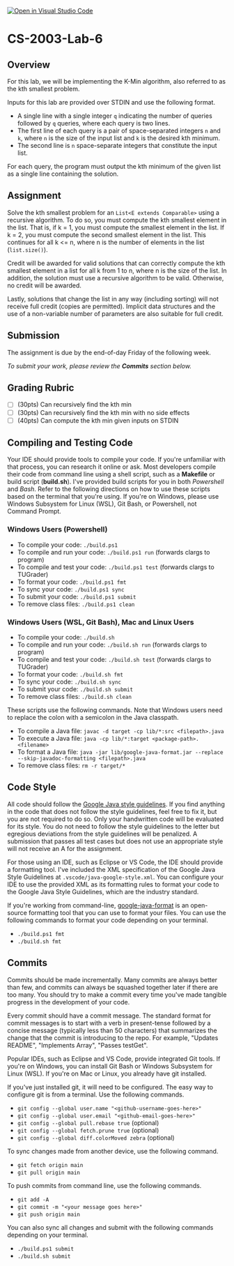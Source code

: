 [![Open in Visual Studio Code](https://classroom.github.com/assets/open-in-vscode-718a45dd9cf7e7f842a935f5ebbe5719a5e09af4491e668f4dbf3b35d5cca122.svg)](https://classroom.github.com/online_ide?assignment_repo_id=12069044&assignment_repo_type=AssignmentRepo)
# CS-2003-Lab-6

## Overview
For this lab, we will be implementing the K-Min algorithm, also referred to as the kth smallest problem.

Inputs for this lab are provided over STDIN and use the following format.
- A single line with a single integer `q` indicating the number of queries followed by `q` queries, where each query is two lines.
- The first line of each query is a pair of space-separated integers `n` and `k`, where `n` is the size of the input list and `k` is the desired kth minimum.
- The second line is `n` space-separate integers that constitute the input list.

For each query, the program must output the kth minimum of the given list as a single line containing the solution.

## Assignment
Solve the kth smallest problem for an `List<E extends Comparable>` using a recursive algorithm. To do so, you must compute the kth smallest element in the list. That is, if k = 1, you must compute the smallest element in the list. If k = 2, you must compute the second smallest element in the list. This continues for all k <= n, where n is the number of elements in the list (`list.size()`).

Credit will be awarded for valid solutions that can correctly compute the kth smallest element in a list for all k from 1 to n, where n is the size of the list. In addition, the solution must use a recursive algorithm to be valid. Otherwise, no credit will be awarded.

Lastly, solutions that change the list in any way (including sorting) will not receive full credit (copies are permitted). Implicit data structures and the use of a non-variable number of parameters are also suitable for full credit.

## Submission
The assignment is due by the end-of-day Friday of the following week.

*To submit your work, please review the **Commits** section below.*

## Grading Rubric
- [ ] (30pts) Can recursively find the kth min
- [ ] (30pts) Can recursively find the kth min with no side effects
- [ ] (40pts) Can compute the kth min given inputs on STDIN

## Compiling and Testing Code
Your IDE should provide tools to compile your code. If you're unfamiliar with that process, you can research it online or ask. Most developers compile their code from command line using a shell script, such as a **Makefile** or build script (**build.sh**). I've provided build scripts for you in both *Powershell* and *Bash*. Refer to the following directions on how to use these scripts based on the terminal that you're using. If you're on Windows, please use Windows Subsystem for Linux (WSL), Git Bash, or Powershell, not Command Prompt.

### Windows Users (Powershell)
- To compile your code: `./build.ps1`
- To compile and run your code: `./build.ps1 run` (forwards clargs to program)
- To compile and test your code: `./build.ps1 test` (forwards clargs to TUGrader)
- To format your code: `./build.ps1 fmt`
- To sync your code: `./build.ps1 sync`
- To submit your code: `./build.ps1 submit`
- To remove class files: `./build.ps1 clean`

### Windows Users (WSL, Git Bash), Mac and Linux Users
- To compile your code: `./build.sh`
- To compile and run your code: `./build.sh run` (forwards clargs to program)
- To compile and test your code: `./build.sh test` (forwards clargs to TUGrader)
- To format your code: `./build.sh fmt`
- To sync your code: `./build.sh sync`
- To submit your code: `./build.sh submit`
- To remove class files: `./build.sh clean`

These scripts use the following commands. Note that Windows users need to replace the colon with a semicolon in the Java classpath.
- To compile a Java file: `javac -d target -cp lib/*:src <filepath>.java`
- To execute a Java file: `java -cp lib/*:target <package-path>.<filename>`
- To format a Java file: `java -jar lib/google-java-format.jar --replace --skip-javadoc-formatting <filepath>.java`
- To remove class files: `rm -r target/*`

## Code Style
All code should follow the [Google Java style guidelines](https://google.github.io/styleguide/javaguide.html). If you find anything in the code that does not follow the style guidelines, feel free to fix it, but you are not required to do so. Only your handwritten code will be evaluated for its style. You do not need to follow the style guidelines to the letter but egregious deviations from the style guidelines will be penalized. A submission that passes all test cases but does not use an appropriate style will not receive an A for the assignment.

For those using an IDE, such as Eclipse or VS Code, the IDE should provide a formatting tool. I've included the XML specification of the Google Java Style Guidelines at `.vscode/java-google-style.xml`. You can configure your IDE to use the provided XML as its formatting rules to format your code to the Google Java Style Guidelines, which are the industry standard.

If you're working from command-line, [google-java-format](https://github.com/google/google-java-format) is an open-source formatting tool that you can use to format your files. You can use the following commands to format your code depending on your terminal.
- `./build.ps1 fmt`
- `./build.sh fmt`

## Commits
Commits should be made incrementally. Many commits are always better than few, and commits can always be squashed together later if there are too many. You should try to make a commit every time you've made tangible progress in the development of your code.

Every commit should have a commit message. The standard format for commit messages is to start with a verb in present-tense followed by a concise message (typically less than 50 characters) that summarizes the change that the commit is introducing to the repo. For example, "Updates README", "Implements Array", "Passes testGet".

Popular IDEs, such as Eclipse and VS Code, provide integrated Git tools. If you're on Windows, you can install Git Bash or Windows Subsystem for Linux (WSL). If you're on Mac or Linux, you already have git installed.

If you've just installed git, it will need to be configured. The easy way to configure git is from a terminal. Use the following commands.
- `git config --global user.name "<github-username-goes-here>"`
- `git config --global user.email "<github-email-goes-here>"`
- `git config --global pull.rebase true` (optional)
- `git config --global fetch.prune true` (optional)
- `git config --global diff.colorMoved zebra` (optional)

To sync changes made from another device, use the following command.
- `git fetch origin main`
- `git pull origin main`

To push commits from command line, use the following commands.
- `git add -A`
- `git commit -m "<your message goes here>"`
- `git push origin main`

You can also sync all changes and submit with the following commands depending on your terminal.
- `./build.ps1 submit`
- `./build.sh submit`
